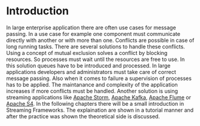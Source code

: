 # Introduction

In large enterprise application there are often use cases for message passing. In a use case for example one component must communicate directly with another or with more than one. Conflicts are possible in case of long running tasks. There are several solutions to handle these conflicts. Using a concept of mutual exclusion solves a conflict by blocking resources. So processes must wait until the resources are free to use. In this solution queues have to be introduced and processed. In large applications developers and administrators must take care of correct message passing. Also when it comes to failure a supervision of processes has to be applied. The maintanance and complexity of the application increases if more conflicts must be handled. Another solution is using streaming applications like [Apache Storm](http://storm.incubator.apache.org/), [Apache Kafka](http://kafka.apache.org/), [Apache Flume](http://flume.apache.org/) or [Apache S4](http://incubator.apache.org/s4/).  In the following chapters there will be a small introduction in Streaming Frameworks. The explaination are shown in a tutorial manner and after the practice was shown the theoretical side is discussed.